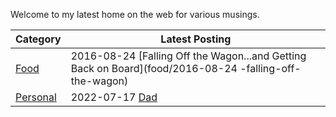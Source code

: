 Welcome to my latest home on the web for various musings.

| Category | Latest Posting |
|:---------|----------------|
| [Food](food/index.html) | 2016-08-24 [Falling Off the Wagon...and Getting Back on Board](food/2016-08-24 -falling-off-the-wagon) |
| [Personal](personal/index.html) | 2022-07-17 [Dad](personal/2020-08-28-Dad) |
